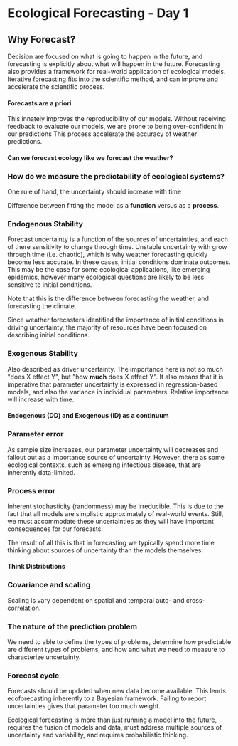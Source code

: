 # Ecological Forecasting - Day 1

## Why Forecast?
Decision are focused on what is going to happen in the future, and forecasting is explicitly about what will happen in the future.
Forecasting also provides a framework for real-world application of ecological models.
Iterative forecasting fits into the scientific method, and can improve and accelerate the scientific process.

#### Forecasts are a priori
 This innately improves the reproducibility of our models.
 Without receiving feedback to evaluate our models, we are prone to being over-confident in our predictions
This process accelerate the accuracy of weather predictions.

#### Can we forecast ecology like we forecast the weather?

### How do we measure the predictability of ecological systems?
One rule of hand, the uncertainty should increase with time

Difference between fitting the model as a **function** versus as a **process**.

### Endogenous Stability
Forecast uncertainty is a function of the sources of uncertainties, and each of there sensitivity to change through time.
Unstable uncertainty with grow through time (i.e. chaotic), which is why weather forecasting quickly become less accurate.
In these cases, initial conditions dominate outcomes. This may be the case for some ecological applications, like emerging epidemics, however many ecological questions are likely to be less sensitive to initial conditions.

Note that this is the difference between forecasting the weather, and forecasting the climate.

Since weather forecasters identified the importance of initial conditions in driving uncertainty, the majority of resources have been focused on describing initial conditions.

### Exogenous Stability
Also described as driver uncertainty. The importance here is not so much "does X effect Y", but "how **much** does X effect Y". It also means that it is imperative that parameter uncertainty is expressed in regression-based models, and also the variance in individual parameters. Relative importance will increase with time.

#### Endogenous (DD) and Exogenous (ID) as a continuum

### Parameter error
As sample size increases, our parameter uncertainty will decreases and fallout out as a importance source of uncertainty. However, there as some ecological contexts, such as emerging infectious disease, that are inherently data-limited.

### Process error
Inherent stochasticity (randomness) may be irreducible. This is due to the fact that all models are simplistic approximately of real-world events. Still, we must accommodate these uncertainties as they will have important consequences for our forecasts.

The result of all this is that in forecasting we typically spend more time thinking about sources of uncertainty than the models themselves.

#### Think Distributions

### Covariance and scaling
Scaling is vary dependent on spatial and temporal auto- and cross-correlation.

### The nature of the prediction problem
We need to able to define the types of problems, determine how predictable are different types of problems, and how and what we need to measure to characterize uncertainty.

### Forecast cycle
Forecasts should be updated when new data become available. This lends ecoforecasting inherently to a Bayesian framework. Failing to report uncertainties gives that parameter too much weight.

Ecological forecasting is more than just running a model into the future, requires the fusion of models and data, must address multiple sources of uncertainty and variability, and requires probabilistic thinking. 
